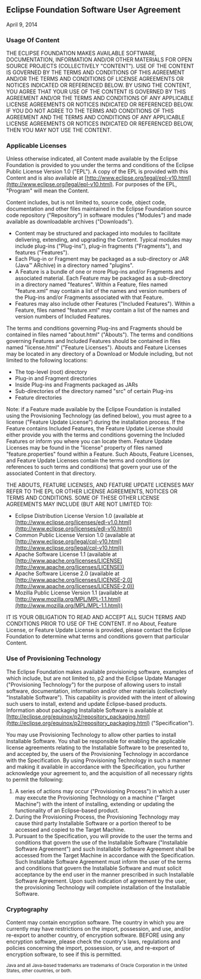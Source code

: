 ## Eclipse Foundation Software User Agreement

April 9, 2014

### Usage Of Content

THE ECLIPSE FOUNDATION MAKES AVAILABLE SOFTWARE, DOCUMENTATION, INFORMATION AND/OR OTHER MATERIALS FOR OPEN SOURCE 
PROJECTS (COLLECTIVELY "CONTENT"). USE OF THE CONTENT IS GOVERNED BY THE TERMS AND CONDITIONS OF THIS AGREEMENT AND/OR 
THE TERMS AND CONDITIONS OF LICENSE AGREEMENTS OR NOTICES INDICATED OR REFERENCED BELOW. BY USING THE CONTENT, YOU AGREE
THAT YOUR USE OF THE CONTENT IS GOVERNED BY THIS AGREEMENT AND/OR THE TERMS AND CONDITIONS OF ANY APPLICABLE LICENSE
AGREEMENTS OR NOTICES INDICATED OR REFERENCED BELOW. IF YOU DO NOT AGREE TO THE TERMS AND CONDITIONS OF THIS AGREEMENT
AND THE TERMS AND CONDITIONS OF ANY APPLICABLE LICENSE AGREEMENTS OR NOTICES INDICATED OR REFERENCED BELOW, THEN YOU MAY
NOT USE THE CONTENT.

### Applicable Licenses

Unless otherwise indicated, all Content made available by the Eclipse Foundation is provided to you under the terms and 
conditions of the Eclipse Public License Version 1.0 ("EPL"). A copy of the EPL is provided with this Content and is
also available at [http://www.eclipse.org/legal/epl-v10.html](http://www.eclipse.org/legal/epl-v10.html). For purposes
of the EPL, "Program" will mean the Content.

Content includes, but is not limited to, source code, object code, documentation and other files maintained in the 
Eclipse Foundation source code repository ("Repository") in software modules ("Modules") and made available as
downloadable archives ("Downloads").

*   Content may be structured and packaged into modules to facilitate delivering, extending, and upgrading the Content. 
    Typical modules may include plug-ins ("Plug-ins"), plug-in fragments ("Fragments"), and features ("Features").
*   Each Plug-in or Fragment may be packaged as a sub-directory or JAR (Java™ ARchive) in a directory named "plugins".
*   A Feature is a bundle of one or more Plug-ins and/or Fragments and associated material. Each Feature may be packaged
    as a sub-directory in a directory named "features". Within a Feature, files named "feature.xml" may contain a list 
    of the names and version numbers of the Plug-ins and/or Fragments associated with that Feature.
*   Features may also include other Features ("Included Features"). Within a Feature, files named "feature.xml" may 
    contain a list of the names and version numbers of Included Features.

The terms and conditions governing Plug-ins and Fragments should be contained in files named "about.html" ("Abouts"). 
The terms and conditions governing Features and Included Features should be contained in files named "license.html" 
("Feature Licenses"). Abouts and Feature Licenses may be located in any directory of a Download or Module including, but
not limited to the following locations:

*   The top-level (root) directory
*   Plug-in and Fragment directories
*   Inside Plug-ins and Fragments packaged as JARs
*   Sub-directories of the directory named "src" of certain Plug-ins
*   Feature directories

Note: if a Feature made available by the Eclipse Foundation is installed using the Provisioning Technology (as defined 
below), you must agree to a license ("Feature Update License") during the installation process. If the Feature contains 
Included Features, the Feature Update License should either provide you with the terms and conditions governing the 
Included Features or inform you where you can locate them. Feature Update Licenses may be found in the "license" 
property of files named "feature.properties" found within a Feature. Such Abouts, Feature Licenses, and Feature Update 
Licenses contain the terms and conditions (or references to such terms and conditions) that govern your use of the 
associated Content in that directory.

THE ABOUTS, FEATURE LICENSES, AND FEATURE UPDATE LICENSES MAY REFER TO THE EPL OR OTHER LICENSE AGREEMENTS, NOTICES OR 
TERMS AND CONDITIONS. SOME OF THESE OTHER LICENSE AGREEMENTS MAY INCLUDE (BUT ARE NOT LIMITED TO):

*   Eclipse Distribution License Version 1.0 (available at 
    [http://www.eclipse.org/licenses/edl-v1.0.html](http://www.eclipse.org/licenses/edl-v10.html))
*   Common Public License Version 1.0 (available at 
    [http://www.eclipse.org/legal/cpl-v10.html](http://www.eclipse.org/legal/cpl-v10.html))
*   Apache Software License 1.1 (available at 
    [http://www.apache.org/licenses/LICENSE](http://www.apache.org/licenses/LICENSE))
*   Apache Software License 2.0 (available at 
    [http://www.apache.org/licenses/LICENSE-2.0](http://www.apache.org/licenses/LICENSE-2.0))
*   Mozilla Public License Version 1.1 (available at 
    [http://www.mozilla.org/MPL/MPL-1.1.html](http://www.mozilla.org/MPL/MPL-1.1.html))

IT IS YOUR OBLIGATION TO READ AND ACCEPT ALL SUCH TERMS AND CONDITIONS PRIOR TO USE OF THE CONTENT. If no About, Feature
License, or Feature Update License is provided, please contact the Eclipse Foundation to determine what terms and 
conditions govern that particular Content.

### Use of Provisioning Technology

The Eclipse Foundation makes available provisioning software, examples of which include, but are not limited to, p2 and 
the Eclipse Update Manager ("Provisioning Technology") for the purpose of allowing users to install software,
documentation, information and/or other materials (collectively "Installable Software"). This capability is provided
with the intent of allowing such users to install, extend and update Eclipse-based products. Information about packaging
Installable Software is available at 
[http://eclipse.org/equinox/p2/repository_packaging.html](http://eclipse.org/equinox/p2/repository_packaging.html) 
("Specification").

You may use Provisioning Technology to allow other parties to install Installable Software. You shall be responsible for
enabling the applicable license agreements relating to the Installable Software to be presented to, and accepted by, the
users of the Provisioning Technology in accordance with the Specification. By using Provisioning Technology in such a
manner and making it available in accordance with the Specification, you further acknowledge your agreement to, and the
acquisition of all necessary rights to permit the following:

1.  A series of actions may occur ("Provisioning Process") in which a user may execute the Provisioning Technology on a
    machine ("Target Machine") with the intent of installing, extending or updating the functionality of an 
    Eclipse-based product.
2.  During the Provisioning Process, the Provisioning Technology may cause third party Installable Software or a portion
    thereof to be accessed and copied to the Target Machine.
3.  Pursuant to the Specification, you will provide to the user the terms and conditions that govern the use of the
    Installable Software ("Installable Software Agreement") and such Installable Software Agreement shall be accessed 
    from the Target Machine in accordance with the Specification. Such Installable Software Agreement must inform the
    user of the terms and conditions that govern the Installable Software and must solicit acceptance by the end user in
    the manner prescribed in such Installable Software Agreement. Upon such indication of agreement by the user, the
    provisioning Technology will complete installation of the Installable Software.

### Cryptography

Content may contain encryption software. The country in which you are currently may have restrictions on the import, 
possession, and use, and/or re-export to another country, of encryption software. BEFORE using any encryption software,
please check the country's laws, regulations and policies concerning the import, possession, or use, and re-export of
encryption software, to see if this is permitted.

<small>Java and all Java-based trademarks are trademarks of Oracle Corporation in the United States, other countries,
or both.</small>